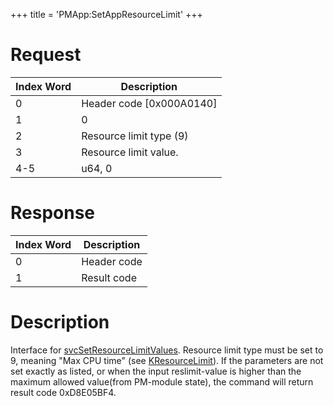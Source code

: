 +++
title = 'PMApp:SetAppResourceLimit'
+++

# Request

| Index Word | Description                |
|------------|----------------------------|
| 0          | Header code \[0x000A0140\] |
| 1          | 0                          |
| 2          | Resource limit type (9)    |
| 3          | Resource limit value.      |
| 4-5        | u64, 0                     |

# Response

| Index Word | Description |
|------------|-------------|
| 0          | Header code |
| 1          | Result code |

# Description

Interface for [svcSetResourceLimitValues](SVC "wikilink"). Resource
limit type must be set to 9, meaning "Max CPU time" (see
[KResourceLimit](KResourceLimit "wikilink")). If the parameters are not
set exactly as listed, or when the input reslimit-value is higher than
the maximum allowed value(from PM-module state), the command will return
result code 0xD8E05BF4.